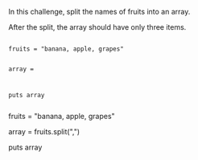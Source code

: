 In this challenge, split
the names of fruits into
an array.

After the split, the
array should have only
three items.

<codeblock language="ruby" type="exercise" testMode="fixedInput">
<code>
fruits = "banana, apple, grapes"

array =

puts array

</code>

<solution>
fruits = "banana, apple, grapes"

array = fruits.split(",")

puts array

</solution>
</codeblock>
